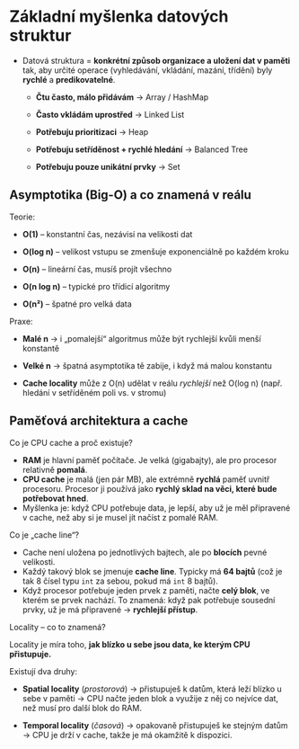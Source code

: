 # Základní myšlenka datových struktur

- Datová struktura = **konkrétní způsob organizace a uložení dat v paměti** tak, aby určité operace (vyhledávání, vkládání, mazání, třídění) byly **rychlé** a **predikovatelné**.

    - **Čtu často, málo přidávám** → Array / HashMap

    - **Často vkládám uprostřed** → Linked List

    - **Potřebuju prioritizaci** → Heap

    - **Potřebuju setříděnost + rychlé hledání** → Balanced Tree

    - **Potřebuju pouze unikátní prvky** → Set

## Asymptotika (Big-O) a co znamená v reálu

Teorie:

- **O(1)** – konstantní čas, nezávisí na velikosti dat

- **O(log n)** – velikost vstupu se zmenšuje exponenciálně po každém kroku

- **O(n)** – lineární čas, musíš projít všechno

- **O(n log n)** – typické pro třídicí algoritmy

- **O(n²)** – špatné pro velká data

Praxe:

- **Malé n** → i „pomalejší“ algoritmus může být rychlejší kvůli menší konstantě

- **Velké n** → špatná asymptotika tě zabije, i když má malou konstantu

- **Cache locality** může z O(n) udělat v reálu *rychlejší* než O(log n) (např. hledání v setříděném poli vs. v stromu)

## Paměťová architektura a cache

Co je CPU cache a proč existuje?

- **RAM** je hlavní paměť počítače. Je velká (gigabajty), ale pro procesor relativně **pomalá**.
- **CPU cache** je malá (jen pár MB), ale extrémně **rychlá** paměť uvnitř procesoru. Procesor ji používá jako **rychlý sklad na věci, které bude potřebovat hned**.
- Myšlenka je: když CPU potřebuje data, je lepší, aby už je měl připravené v cache, než aby si je musel jít načíst z pomalé RAM.

Co je „cache line“?

- Cache není uložena po jednotlivých bajtech, ale po **blocích** pevné velikosti.
- Každý takový blok se jmenuje **cache line**. Typicky má **64 bajtů** (což je tak 8 čísel typu ```int``` za sebou, pokud má ```int``` 8 bajtů).
- Když procesor potřebuje jeden prvek z paměti, načte **celý blok**, ve kterém se prvek nachází. To znamená: když pak potřebuje sousední prvky, už je má připravené → **rychlejší přístup**.

Locality – co to znamená?

Locality je míra toho, **jak blízko u sebe jsou data, ke kterým CPU přistupuje.**

Existují dva druhy:

- **Spatial locality** (*prostorová*) → přistupuješ k datům, která leží blízko u sebe v paměti  → CPU načte jeden blok a využije z něj co nejvíce dat, než musí pro další blok do RAM.

- **Temporal locality** (*časová*) → opakovaně přistupuješ ke stejným datům  → CPU je drží v cache, takže je má okamžitě k dispozici.